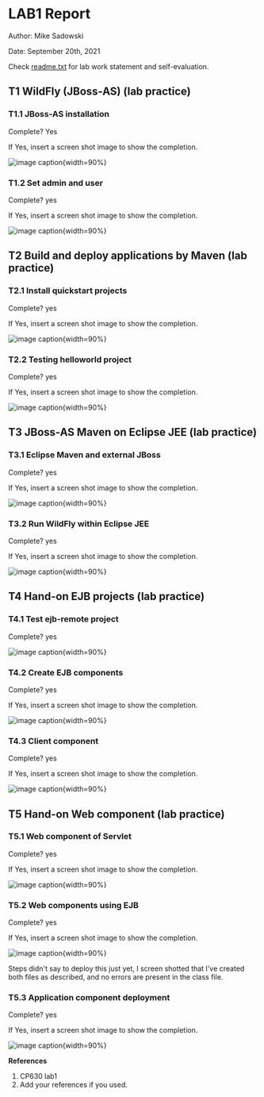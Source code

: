 # LAB1 Report

Author: Mike Sadowski

Date: September 20th, 2021

Check [readme.txt](readme.txt) for lab work statement and self-evaluation.

## T1 WildFly (JBoss-AS) (lab practice)

### T1.1 JBoss-AS installation

Complete? Yes

If Yes, insert a screen shot image to show the completion.

![image caption](images/task1-1.png){width=90%}

### T1.2 Set admin and user

Complete? yes

If Yes, insert a screen shot image to show the completion.

![image caption](images/task1-2.png){width=90%}

## T2 Build and deploy applications by Maven (lab practice)

### T2.1 Install quickstart projects

Complete? yes

If Yes, insert a screen shot image to show the completion.

![image caption](images/task2-1.png){width=90%}

### T2.2 Testing helloworld project

Complete? yes

If Yes, insert a screen shot image to show the completion.

![image caption](images/task2-2.png){width=90%}

## T3 JBoss-AS Maven on Eclipse JEE (lab practice)

### T3.1 Eclipse Maven and external JBoss

Complete? yes

If Yes, insert a screen shot image to show the completion.

![image caption](images/task3-1.png){width=90%}

### T3.2 Run WildFly within Eclipse JEE

Complete? yes

If Yes, insert a screen shot image to show the completion.

![image caption](images/task3-2.png){width=90%}

## T4 Hand-on EJB projects (lab practice)

### T4.1 Test ejb-remote project

Complete? yes

![image caption](images/task4-1.png){width=90%}

### T4.2 Create EJB components

Complete? yes

If Yes, insert a screen shot image to show the completion.

![image caption](images/task4-2.png){width=90%}

### T4.3 Client component

Complete? yes

If Yes, insert a screen shot image to show the completion.

![image caption](images/task4-3.png){width=90%}

## T5 Hand-on Web component (lab practice)

### T5.1 Web component of Servlet

Complete? yes

If Yes, insert a screen shot image to show the completion.

![image caption](images/task5-1.png){width=90%}

### T5.2 Web components using EJB

Complete? yes

If Yes, insert a screen shot image to show the completion.

![image caption](images/task5-2.png){width=90%}

Steps didn't say to deploy this just yet, I screen shotted that I've created both files as described, and no errors are present in the class file.

### T5.3 Application component deployment

Complete? yes

If Yes, insert a screen shot image to show the completion.

![image caption](images/task5-3.png){width=90%}

**References**

1. CP630 lab1
2. Add your references if you used.
